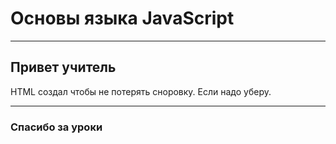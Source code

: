 # Основы языка JavaScript
---
## Привет учитель
HTML создал чтобы не потерять сноровку.
Если надо уберу.

---
### Спасибо за уроки